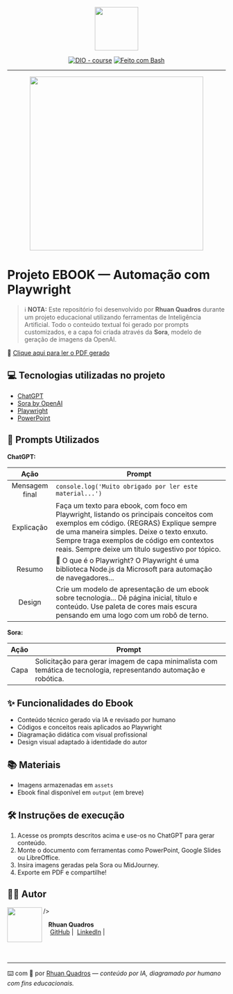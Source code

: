 <p align="center">
    <img width="100" src=".github/assets/banner.png">
</p>

<p align="center">
<a href="https://dio.me/"><img src="https://img.shields.io/badge/DIO-Course-28DA77?logo=youtube" alt="DIO - course"></a>
<a href="https://www.gnu.org/software/bash/"><img src="https://img.shields.io/badge/Prompt-Playwright-blue?logo=gnu-bash&logoColor=white" alt="Feito com Bash"></a>
</p>

-------

<p align="center">
<img 
    src="./assets/cover.png"
    width="400"  
/>
</p>

# Projeto EBOOK — Automação com Playwright

> ℹ️ **NOTA:** Este repositório foi desenvolvido por **Rhuan Quadros** durante um projeto educacional utilizando ferramentas de Inteligência Artificial. Todo o conteúdo textual foi gerado por prompts customizados, e a capa foi criada através da **Sora**, modelo de geração de imagens da OpenAI.

📕 [Clique aqui para ler o PDF gerado](#) <!-- Coloque o link correto aqui quando tiver -->

## 💻 Tecnologias utilizadas no projeto

- [ChatGPT](https://chat.openai.com/)  
- [Sora by OpenAI](https://openai.com/sora)  
- [Playwright](https://playwright.dev)  
- [PowerPoint](https://www.microsoft.com/en/microsoft-365/powerpoint)

## 🧠 Prompts Utilizados

**ChatGPT:**

|   Ação   | Prompt |
|:--------:|--------|
| Mensagem final | `console.log('Muito obrigado por ler este material...')` |
| Explicação | Faça um texto para ebook, com foco em Playwright, listando os principais conceitos com exemplos em código. {REGRAS} Explique sempre de uma maneira simples. Deixe o texto enxuto. Sempre traga exemplos de código em contextos reais. Sempre deixe um título sugestivo por tópico. |
| Resumo | 🚀 O que é o Playwright? O Playwright é uma biblioteca Node.js da Microsoft para automação de navegadores... |
| Design | Crie um modelo de apresentação de um ebook sobre tecnologia... Dê página inicial, título e conteúdo. Use paleta de cores mais escura pensando em uma logo com um robô de terno. |

**Sora:**

| Ação | Prompt |
|:----:|--------|
| Capa | Solicitação para gerar imagem de capa minimalista com temática de tecnologia, representando automação e robótica. |

## ✨ Funcionalidades do Ebook

- Conteúdo técnico gerado via IA e revisado por humano
- Códigos e conceitos reais aplicados ao Playwright
- Diagramação didática com visual profissional
- Design visual adaptado à identidade do autor

## 📚 Materiais

- Imagens armazenadas em `assets`
- Ebook final disponível em `output` (em breve)

## 🛠️ Instruções de execução

1. Acesse os prompts descritos acima e use-os no ChatGPT para gerar conteúdo.
2. Monte o documento com ferramentas como PowerPoint, Google Slides ou LibreOffice.
3. Insira imagens geradas pela Sora ou MidJourney.
4. Exporte em PDF e compartilhe!

## 👨‍💻 Autor

<p>
    <img 
      align=left 
      width=80 
      src="https://avatars.githubusercontent.com/u/00000000?v=4" <!-- Substitua com seu avatar real -->
    />
    <p>&nbsp;&nbsp;&nbsp;<strong>Rhuan Quadros</strong><br>
    &nbsp;&nbsp;&nbsp;
    <a href="https://github.com/okrhuan">GitHub</a>&nbsp;|&nbsp;
    <a href="https://www.linkedin.com/in/rhuan-doin-quadros/">LinkedIn</a>&nbsp;|&nbsp;
    </p>
</p>
<br/><br/>

---

⌨️ com 💜 por [Rhuan Quadros](https://github.com/rhuanquadros) — *conteúdo por IA, diagramado por humano com fins educacionais.*
